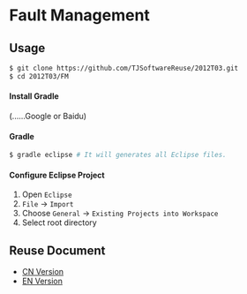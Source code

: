 Fault Management
================

## Usage

```bash
$ git clone https://github.com/TJSoftwareReuse/2012T03.git
$ cd 2012T03/FM
```

#### Install Gradle

(......Google or Baidu)

#### Gradle

```bash
$ gradle eclipse # It will generates all Eclipse files.
```

#### Configure Eclipse Project

1. Open `Eclipse`
2. `File` -> `Import`
3. Choose `General` -> `Existing Projects into Workspace`
4. Select root directory

## Reuse Document

- [CN Version](https://github.com/TJSoftwareReuse/2012T03/blob/master/FM/FM-Reuse%20Document-cn.md)
- [EN Version](https://github.com/TJSoftwareReuse/2012T03/blob/master/FM/FM-Reuse%20Document-en.md)
